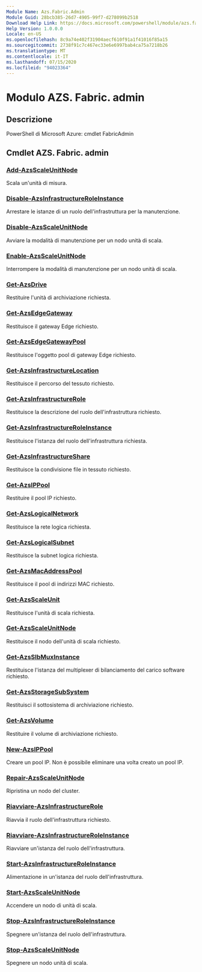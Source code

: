 ```yaml
---
Module Name: Azs.Fabric.Admin
Module Guid: 28bcb385-26d7-4905-99f7-d278099b2518
Download Help Link: https://docs.microsoft.com/powershell/module/azs.fabric.admin
Help Version: 1.0.0.0
Locale: en-US
ms.openlocfilehash: 8c9a74e402f31904aecf610f91a1f41016f85a15
ms.sourcegitcommit: 2738f91c7c467ec33e6e6997bab4ca75a7218b26
ms.translationtype: MT
ms.contentlocale: it-IT
ms.lasthandoff: 07/15/2020
ms.locfileid: "94023364"
---
```

# Modulo AZS. Fabric. admin
## Descrizione
PowerShell di Microsoft Azure: cmdlet FabricAdmin

## Cmdlet AZS. Fabric. admin
### [Add-AzsScaleUnitNode](Add-AzsScaleUnitNode.md)
Scala un'unità di misura.

### [Disable-AzsInfrastructureRoleInstance](Disable-AzsInfrastructureRoleInstance.md)
Arrestare le istanze di un ruolo dell'infrastruttura per la manutenzione.

### [Disable-AzsScaleUnitNode](Disable-AzsScaleUnitNode.md)
Avviare la modalità di manutenzione per un nodo unità di scala.

### [Enable-AzsScaleUnitNode](Enable-AzsScaleUnitNode.md)
Interrompere la modalità di manutenzione per un nodo unità di scala.

### [Get-AzsDrive](Get-AzsDrive.md)
Restituire l'unità di archiviazione richiesta.

### [Get-AzsEdgeGateway](Get-AzsEdgeGateway.md)
Restituisce il gateway Edge richiesto.

### [Get-AzsEdgeGatewayPool](Get-AzsEdgeGatewayPool.md)
Restituisce l'oggetto pool di gateway Edge richiesto.

### [Get-AzsInfrastructureLocation](Get-AzsInfrastructureLocation.md)
Restituisce il percorso del tessuto richiesto.

### [Get-AzsInfrastructureRole](Get-AzsInfrastructureRole.md)
Restituisce la descrizione del ruolo dell'infrastruttura richiesto.

### [Get-AzsInfrastructureRoleInstance](Get-AzsInfrastructureRoleInstance.md)
Restituisce l'istanza del ruolo dell'infrastruttura richiesta.

### [Get-AzsInfrastructureShare](Get-AzsInfrastructureShare.md)
Restituisce la condivisione file in tessuto richiesto.

### [Get-AzsIPPool](Get-AzsIPPool.md)
Restituire il pool IP richiesto.

### [Get-AzsLogicalNetwork](Get-AzsLogicalNetwork.md)
Restituisce la rete logica richiesta.

### [Get-AzsLogicalSubnet](Get-AzsLogicalSubnet.md)
Restituisce la subnet logica richiesta.

### [Get-AzsMacAddressPool](Get-AzsMacAddressPool.md)
Restituisce il pool di indirizzi MAC richiesto.

### [Get-AzsScaleUnit](Get-AzsScaleUnit.md)
Restituisce l'unità di scala richiesta.

### [Get-AzsScaleUnitNode](Get-AzsScaleUnitNode.md)
Restituisce il nodo dell'unità di scala richiesto.

### [Get-AzsSlbMuxInstance](Get-AzsSlbMuxInstance.md)
Restituisce l'istanza del multiplexer di bilanciamento del carico software richiesto.

### [Get-AzsStorageSubSystem](Get-AzsStorageSubSystem.md)
Restituisci il sottosistema di archiviazione richiesto.

### [Get-AzsVolume](Get-AzsVolume.md)
Restituire il volume di archiviazione richiesto.

### [New-AzsIPPool](New-AzsIPPool.md)
Creare un pool IP.
Non è possibile eliminare una volta creato un pool IP.

### [Repair-AzsScaleUnitNode](Repair-AzsScaleUnitNode.md)
Ripristina un nodo del cluster.

### [Riavviare-AzsInfrastructureRole](Restart-AzsInfrastructureRole.md)
Riavvia il ruolo dell'infrastruttura richiesto.

### [Riavviare-AzsInfrastructureRoleInstance](Restart-AzsInfrastructureRoleInstance.md)
Riavviare un'istanza del ruolo dell'infrastruttura.

### [Start-AzsInfrastructureRoleInstance](Start-AzsInfrastructureRoleInstance.md)
Alimentazione in un'istanza del ruolo dell'infrastruttura.

### [Start-AzsScaleUnitNode](Start-AzsScaleUnitNode.md)
Accendere un nodo di unità di scala.

### [Stop-AzsInfrastructureRoleInstance](Stop-AzsInfrastructureRoleInstance.md)
Spegnere un'istanza del ruolo dell'infrastruttura.

### [Stop-AzsScaleUnitNode](Stop-AzsScaleUnitNode.md)
Spegnere un nodo unità di scala.

